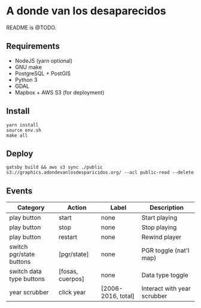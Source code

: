 # A donde van los desaparecidos

README is @TODO.

## Requirements

* NodeJS (yarn optional)
* GNU make
* PostgreSQL + PostGIS
* Python 3
* GDAL
* Mapbox + AWS S3 (for deployment)

## Install

```
yarn install
source env.sh
make all
```

## Deploy

```
gatsby build && aws s3 sync ./public s3://graphics.adondevanlosdesparicidos.org/ --acl public-read --delete
```

## Events

| Category     | Action      | Label | Description                    |
| ------------ | ----------- | ----- | ------------------------------ |
| play button  | start       | none  | Start playing                  |
| play button  | stop        | none  | Stop playing                   |
| play button  | restart     | none  | Rewind player                  |
| switch pgr/state buttons | \[pgr/state\] | none | PGR toggle (nat'l map) |
| switch data type buttons | \[fosas, cuerpos\] | none | Data type toggle |
| year scrubber | click year | \[2006-2016, total\] | Interact with year scrubber  |

